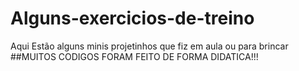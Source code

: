 # Alguns-exercicios-de-treino
Aqui Estão alguns minis projetinhos que fiz em aula ou para brincar
##MUITOS CODIGOS FORAM FEITO DE FORMA DIDATICA!!!
